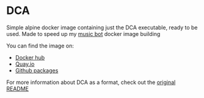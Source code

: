 # DCA

 Simple alpine docker image containing just the DCA executable, ready to be used. 
 Made to speed up my [music bot](https://github.com/TheTipo01/YADMB) docker image building

 You can find the image on:
 - [Docker hub](https://hub.docker.com/r/thetipo01/dca)
 - [Quay.io](https://quay.io/repository/thetipo01/dca)
 - [Github packages](https://github.com/TheTipo01/dca/pkgs/container/dca)

For more information about DCA as a format, check out the [original README](https://github.com/bwmarrin/dca/blob/master/cmd/dca/README.md)